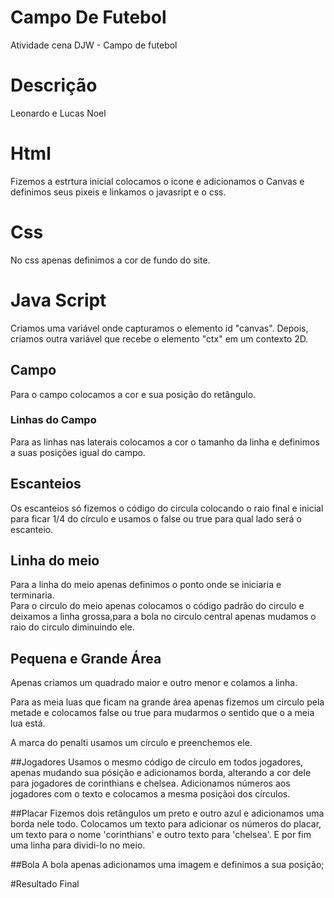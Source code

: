 # Campo De Futebol
Atividade cena DJW - Campo de futebol

# Descrição
Leonardo e Lucas Noel

# Html
Fizemos a estrtura inicial colocamos o icone e adicionamos o Canvas e definimos seus pixeis e linkamos o javasript e o css.

# Css
No css apenas definimos a cor de fundo do site.

# Java Script
Criamos uma variável onde capturamos o elemento id "canvas". Depois, criamos outra variável que recebe o elemento "ctx" em um contexto 2D.

## Campo
Para o campo colocamos a cor e sua posição do retângulo.

### Linhas do Campo
Para as linhas nas laterais colocamos a cor o tamanho da linha e definimos a suas posições igual do campo.

## Escanteios 
Os escanteios só fizemos o código do circula colocando o raio final e inicial para ficar 1/4 do círculo e usamos o false ou true para qual lado será o escanteio.

## Linha do meio 
Para a linha do meio apenas definimos o ponto onde se iniciaria e terminaria.<br>
Para o circulo do meio apenas colocamos o código padrão do circulo e deixamos a linha grossa,para a bola no circulo central apenas mudamos o raio do circulo diminuindo ele.

## Pequena e Grande Área
Apenas criamos um quadrado maior e outro menor e colamos a linha.<br>

Para as meia luas que ficam na grande área apenas fizemos um circulo pela metade e colocamos false ou true para mudarmos o sentido que o a meia lua está.<br>

A marca do penalti usamos um círculo e preenchemos ele.

##Jogadores
Usamos o mesmo código de círculo em todos jogadores, apenas mudando sua pósição e adicionamos borda, alterando a cor dele para jogadores de corinthians e chelsea. Adicionamos números aos jogadores com o texto e colocamos a mesma posiçãoi dos círculos.

##Placar
Fizemos dois retângulos um preto e outro azul e adicionamos uma borda nele todo. Colocamos um texto para adicionar os números do placar, um texto para o nome 'corinthians' e outro texto para 'chelsea'. E por fim uma linha para dividi-lo no meio.

##Bola
A bola apenas adicionamos uma imagem e definimos a sua posição;

#Resultado Final



